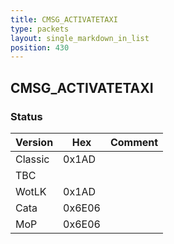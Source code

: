 ```yaml
---
title: CMSG_ACTIVATETAXI
type: packets
layout: single_markdown_in_list
position: 430
---
```


## CMSG_ACTIVATETAXI

### Status

Version    | Hex        | Comment
---------- | ---------- | ---------- 
Classic    | 0x1AD      | 
TBC        |            | 
WotLK      | 0x1AD      | 
Cata       | 0x6E06     | 
MoP        | 0x6E06     | 